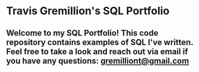 # Travis Gremillion's SQL Portfolio

## Welcome to my SQL Portfolio! This code repository contains examples of SQL I've written.  Feel free to take a look and reach out via email if you have any questions: gremilliont@gmail.com
